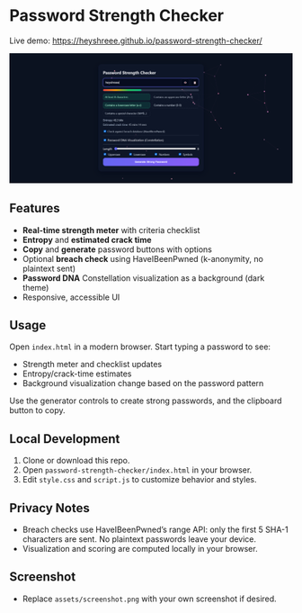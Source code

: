 # Password Strength Checker

Live demo: https://heyshreee.github.io/password-strength-checker/

![Screenshot](assets/screenshot.png)

## Features
- **Real-time strength meter** with criteria checklist
- **Entropy** and **estimated crack time**
- **Copy** and **generate** password buttons with options
- Optional **breach check** using HaveIBeenPwned (k-anonymity, no plaintext sent)
- **Password DNA** Constellation visualization as a background (dark theme)
- Responsive, accessible UI

## Usage
Open `index.html` in a modern browser. Start typing a password to see:
- Strength meter and checklist updates
- Entropy/crack-time estimates
- Background visualization change based on the password pattern

Use the generator controls to create strong passwords, and the clipboard button to copy.

## Local Development
1. Clone or download this repo.
2. Open `password-strength-checker/index.html` in your browser.
3. Edit `style.css` and `script.js` to customize behavior and styles.

## Privacy Notes
- Breach checks use HaveIBeenPwned’s range API: only the first 5 SHA-1 characters are sent. No plaintext passwords leave your device.
- Visualization and scoring are computed locally in your browser.

## Screenshot
- Replace `assets/screenshot.png` with your own screenshot if desired.